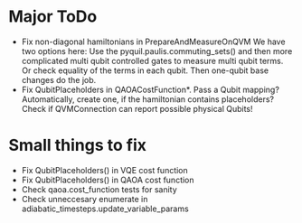 # Major ToDo
 - Fix non-diagonal hamiltonians in PrepareAndMeasureOnQVM
   We have two options here: Use the pyquil.paulis.commuting_sets()
   and then more complicated multi qubit controlled gates to measure multi
   qubit terms. Or check equality of the terms in each qubit. Then one-qubit base
   changes do the job.
 - Fix QubitPlaceholders in QAOACostFunction*. Pass a Qubit mapping? Automatically,
   create one, if the hamiltonian contains placeholders? Check if QVMConnection
   can report possible physical Qubits!

# Small things to fix
 - Fix QubitPlaceholders() in VQE cost function
 - Fix QubitPlaceholders() in QAOA cost function
 - Check qaoa.cost_function tests for sanity
 - Check unneccesary enumerate in adiabatic_timesteps.update_variable_params
